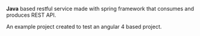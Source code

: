 **Java** based restful service made with spring framework that consumes and produces REST API.

An example project created to test an angular 4 based project.